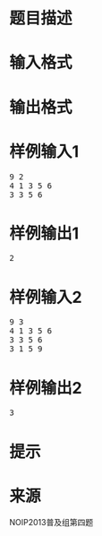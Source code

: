 

# 题目描述



# 输入格式



# 输出格式



# 样例输入1


<pre>9 2
4 1 3 5 6
3 3 5 6
</pre>

# 样例输出1


<pre>2</pre>

# 样例输入2


<pre>9 3
4 1 3 5 6
3 3 5 6
3 1 5 9
</pre>

# 样例输出2


<pre>3</pre>

# 提示



# 来源


<p>
NOIP2013普及组第四题
</p>
